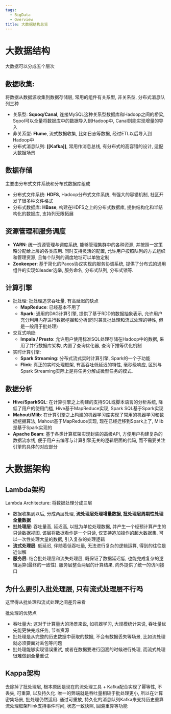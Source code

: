 ```yaml
---
tags:
  - BigData
  - Overview
title: 大数据结构总览
---
```

# 大数据结构
大数据可以分成五个层次

## 数据收集: 
将数据从数据源收集到数据存储层, 常用的组件有关系型, 非关系型, 分布式消息队列三种
- 关系型: **Sqooq/Canal**, 连接MySQL这种关系型数据库和Hadoop之间的桥梁, Sqool可以全量将数据库中的数据导入到Hadoop中, Canal则能实现增量的导入
- 非关系型: **Flume**, 流式数据收集, 比如日志等数据, 经过ETL以后导入到Hadoop中
- 分布式消息队列: **[[Kafka]]**, 常用作消息总线, 有分布式的高容错的设计, 适配大数据场景
## 数据存储
主要由分布式文件系统和分布式数据库组成
- 分布式文件系统: **HDFS**, Hadoop分布式文件系统, 有强大的容错机制, 社区开发了很多种文件格式
- 分布式数据库: **HBase**, 构建在HDFS之上的分布式数据库, 提供结构化和半结构化的数据库, 支持列无限拓展
## 资源管理和服务调度
- **YARN**: 统一资源管理与调度系统, 能够管理集群中的各种资源, 并按照一定策略分配给上层的各类应用. 同时支持灵活的配置, 允许用户按照队列的方式组织和管理资源, 且每个队列的调度地址可以单独定制
- **Zookeeper**: 基于简化的Paxos协议实现的服务协调系统, 提供了分布式的通用组件的实现如leader选举, 服务命名, 分布式队列, 分布式锁等.


## 计算引擎
- 批处理: 批处理追求吞吐量, 有高延迟的缺点
	- **MapReduce**: 已经基本不用了
	- **Spark**: 通用的DAG计算引擎, 提供了基于RDD的数据抽象表示, 允许用户充分利用内存进行数据挖掘和分析(同时兼具批处理和流式处理的特性, 但是一般用于批处理)
- 交互式响应: 
	- **Impala / Presto**: 允许用户使用标准SQL处理存储在Hadoop中的数据, 采用了并行数据库架构, 内置了查询优化器, 查询下推等优化机制
- 实时计算引擎:
	- **Spark Streaming**: 分布式流式实时计算引擎, Spark的一个子功能
	- **Flink**: 真正的实时处理框架, 有高吞吐低延迟的特性, 毫秒级响应, 区别与Spark Streaming实际上是将任务分解成微型任务的模式.
## 数据分析
- **Hive/SparkSQL**: 在计算引擎之上构建的支持SQL或脚本语言的分析系统, 降低了用户的使用门槛, Hive基于MapReduce实现, Spark SQL基于Spark实现
- **Mahout/Mlib**: 在计算引擎之上构建的机器学习库实现了常用的机器学习和数据挖掘算法, Mahout基于MapReduce实现, 现在已经迁移到Spark上了, Mlib是基于Spark实现的
- **Apache Beam**: 基于各类计算框架实现封装的高级API, 方便用户构建复杂的数据流水线, 便于用户去编写与计算引擎无关的逻辑层面的代码, 而不需要关注引擎的具体的对应部分
# 大数据架构
## Lambda架构
Lambda Architecture: 将数据处理分成三层
- 数据收集到以后, 分成两层处理, **流处理层处理增量数据, 批处理层周期性处理全量数据**
- **批处理层**: 吞吐量高, 延迟高, 以批为单位处理数据, 并产生一个经预计算产生的只读数据视图. 该层将数据看作是一个只读, 仅支持追加操作的超大数据集. 可以一次性处理大量的数据, 引入复杂的处理逻辑
- **流式处理层**: 低延迟, 伴随着低吞吐量, 无法进行复杂的逻辑运算, 得到的往往是近似解
- **服务层**: 结合批处理层和流失处理层, 既保证了数据延迟低, 也能完成复杂的逻辑运算(最终的一致性). 服务层整合两层的计算结果, 向外提供了统一的访问接口

## 为什么要引入批处理层, 只有流式处理层不行吗
这里得从批处理和流式处理之间差异来看

批处理的优势点

- 吞吐量大: 这对于计算量大的场景来说, 如机器学习, 大规模统计来说, 吞吐量优先能更快完成任务, 节省资源
- 批处理是从完整的历史数据中获取的数据, 不会有数据丢失等场景, 比如流处理就必须要面对丢包等问题
- 批处理能够实现错误重试, 或者在数据要进行回溯的时候进行处理, 而流式处理很难做到全量重试
## Kappa架构
去除掉了批处理层, 根本原因是现在的流处理工具 + Kafka配合实现了幂等性, 不丢失, 可重算, 以及持久化. 唯一的弊端就是吞吐量相较于批处理更小, 所以在计算密集场景, 批处理仍然适用.
通过可重放, 持久化的消息队列Kafka来支持历史重算
流处理框架Flink支持事件时间, 状态一致快照, 回溯重算等功能


